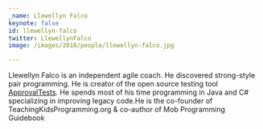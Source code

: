 ```yaml
---
_name: Llewellyn Falco
keynote: false
id: llewellyn-falco
twitter: LlewellynFalco ‏
image: /images/2018/people/llewellyn-falco.jpg

---
```


Llewellyn Falco is an independent agile coach. He discovered strong-style pair programming. He is creator of the open source testing tool [ApprovalTests](www.approvaltests.com). He spends most of his time programming in Java and C# specializing in improving legacy code.He is the co-founder of TeachingKidsProgramming.org & co-author of Mob Programming Guidebook
